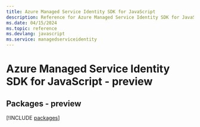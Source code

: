 ```yaml
---
title: Azure Managed Service Identity SDK for JavaScript
description: Reference for Azure Managed Service Identity SDK for JavaScript
ms.date: 04/15/2024
ms.topic: reference
ms.devlang: javascript
ms.service: managedserviceidentity
---
```

# Azure Managed Service Identity SDK for JavaScript - preview
## Packages - preview
[!INCLUDE [packages](managed-service-identity-index.md)]